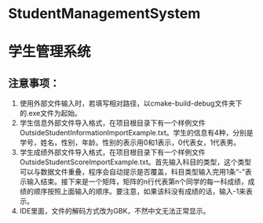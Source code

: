 # StudentManagementSystem
# 学生管理系统
  
## 注意事项：  
  
1. 使用外部文件输入时，若填写相对路径，以cmake-build-debug文件夹下的.exe文件为起始。  
2. 学生信息外部文件导入格式，在项目根目录下有一个样例文件OutsideStudentInformationImportExample.txt。学生的信息有4种，分别是学号，姓名，性别，年龄。性别的表示用0和1表示，0代表女，1代表男。  
3. 学生成绩外部文件导入格式，在项目根目录下有一个样例文件OutsideStudentScoreImportExample.txt。首先输入科目的类型，这个类型可以与数据文件重叠，程序会自动提示是否覆盖，科目类型输入完用1条“-”表示输入结束。接下来是一个矩阵，矩阵的n行代表第n个同学的每一科成绩，成绩的顺序按照上面输入的顺序。要注意，如果该科没有成绩的话，输入-1来表示。  
4. IDE里面，文件的解码方式改为GBK，不然中文无法正常显示。  
